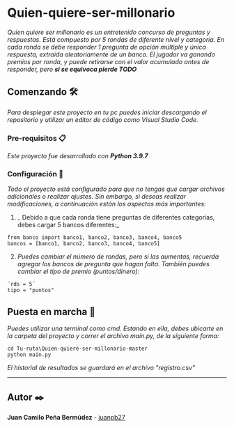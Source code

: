# Quien-quiere-ser-millonario

_*Quien quiere ser millonario* es un entretenido concurso de preguntas y respuestas. Está compuesto por 5 rondas de diferente nivel y categoría.
En cada ronda se debe responder 1 pregunta de opción múltiple y única respuesta, extraída aleatoriamente de un banco. El jugador va
ganando premios por ronda, y puede retirarse con el valor acumulado antes de responder, pero **si se equivoca pierde TODO**_

## Comenzando 🛠️

_Para desplegar este proyecto en tu pc puedes iniciar descargando el repositorio y utilizar un editor de código como Visual Studio Code._

### Pre-requisitos 📋

_Este proyecto fue desarrollado con **Python 3.9.7**_

### Configuración 🔧

_Todo el proyecto está configurado para que no tengas que cargar archivos adicionales o realizar ajustes. Sin embargo, si deseas realizar modificaciones,
a continuación están los aspectos más importantes:_

1. _ Debido a que cada ronda tiene preguntas de diferentes categorias, debes cargar 5 bancos diferentes:_

```
from banco import banco1, banco2, banco3, banco4, banco5
bancos = [banco1, banco2, banco3, banco4, banco5]
```

2. _Puedes cambiar el número de rondas, pero si las aumentas, recuerda agregar los bancos de pregunta que hagan falta.
También puedes cambiar el tipo de premio (puntos/dinero):_

```
´rds = 5´
tipo = "puntos"
```

## Puesta en marcha 🚀

_Puedes utilizar una terminal como cmd. Estando en ella, debes ubicarte en la carpeta del proyecto y correr el archivo main.py, de la siguiente forma:_

```
cd Tu-ruta\Quien-quiere-ser-millonario-master
python main.py
```

_El historial de resultados se guardará en el archivo "registro.csv"_

---
## Autor ✒️

**Juan Camilo Peña Bermúdez** - [juanpb27](https://github.com/juanpb27)


